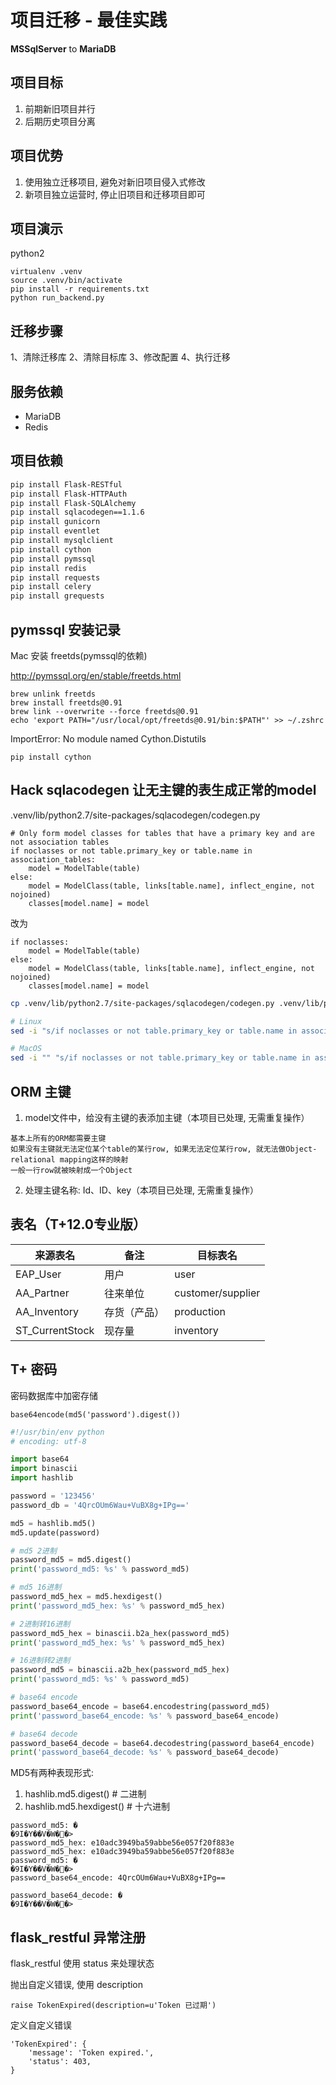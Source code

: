 # 项目迁移 - 最佳实践

**MSSqlServer** to **MariaDB**


## 项目目标
1. 前期新旧项目并行
2. 后期历史项目分离


## 项目优势
1. 使用独立迁移项目, 避免对新旧项目侵入式修改
2. 新项目独立运营时, 停止旧项目和迁移项目即可


## 项目演示
python2
```
virtualenv .venv
source .venv/bin/activate
pip install -r requirements.txt
python run_backend.py
```


## 迁移步骤
1、清除迁移库
2、清除目标库
3、修改配置
4、执行迁移


## 服务依赖
- MariaDB
- Redis


## 项目依赖
```bash
pip install Flask-RESTful
pip install Flask-HTTPAuth
pip install Flask-SQLAlchemy
pip install sqlacodegen==1.1.6
pip install gunicorn
pip install eventlet
pip install mysqlclient
pip install cython
pip install pymssql
pip install redis
pip install requests
pip install celery
pip install grequests
```


## pymssql 安装记录
Mac 安装 freetds(pymssql的依赖)

http://pymssql.org/en/stable/freetds.html

```
brew unlink freetds
brew install freetds@0.91
brew link --overwrite --force freetds@0.91
echo 'export PATH="/usr/local/opt/freetds@0.91/bin:$PATH"' >> ~/.zshrc
```

ImportError: No module named Cython.Distutils
```
pip install cython
```


## Hack sqlacodegen 让无主键的表生成正常的model

.venv/lib/python2.7/site-packages/sqlacodegen/codegen.py
```
# Only form model classes for tables that have a primary key and are not association tables
if noclasses or not table.primary_key or table.name in association_tables:
    model = ModelTable(table)
else:
    model = ModelClass(table, links[table.name], inflect_engine, not nojoined)
    classes[model.name] = model
```
改为
```
if noclasses:
    model = ModelTable(table)
else:
    model = ModelClass(table, links[table.name], inflect_engine, not nojoined)
    classes[model.name] = model
```

```bash
cp .venv/lib/python2.7/site-packages/sqlacodegen/codegen.py .venv/lib/python2.7/site-packages/sqlacodegen/codegen.py.bak

# Linux
sed -i "s/if noclasses or not table.primary_key or table.name in association_tables:/if noclasses:/g" .venv/lib/python2.7/site-packages/sqlacodegen/codegen.py

# MacOS
sed -i "" "s/if noclasses or not table.primary_key or table.name in association_tables:/if noclasses:/g" .venv/lib/python2.7/site-packages/sqlacodegen/codegen.py
```


## ORM 主键

1. model文件中，给没有主键的表添加主键（本项目已处理, 无需重复操作）

```
基本上所有的ORM都需要主键
如果没有主键就无法定位某个table的某行row, 如果无法定位某行row, 就无法做Object-relational mapping这样的映射
一般一行row就被映射成一个Object
```

2. 处理主键名称: Id、ID、key（本项目已处理, 无需重复操作）


## 表名（T+12.0专业版）

来源表名 | 备注 | 目标表名
--- | --- | ---
EAP_User | 用户 | user
AA_Partner | 往来单位 | customer/supplier
AA_Inventory | 存货（产品） | production
ST_CurrentStock | 现存量 | inventory


## T+ 密码

密码数据库中加密存储
```
base64encode(md5('password').digest())
```

```python
#!/usr/bin/env python
# encoding: utf-8

import base64
import binascii
import hashlib

password = '123456'
password_db = '4QrcOUm6Wau+VuBX8g+IPg=='

md5 = hashlib.md5()
md5.update(password)

# md5 2进制
password_md5 = md5.digest()
print('password_md5: %s' % password_md5)

# md5 16进制
password_md5_hex = md5.hexdigest()
print('password_md5_hex: %s' % password_md5_hex)

# 2进制转16进制
password_md5_hex = binascii.b2a_hex(password_md5)
print('password_md5_hex: %s' % password_md5_hex)

# 16进制转2进制
password_md5 = binascii.a2b_hex(password_md5_hex)
print('password_md5: %s' % password_md5)

# base64 encode
password_base64_encode = base64.encodestring(password_md5)
print('password_base64_encode: %s' % password_base64_encode)

# base64 decode
password_base64_decode = base64.decodestring(password_base64_encode)
print('password_base64_decode: %s' % password_base64_decode)
```

MD5有两种表现形式:
1. hashlib.md5.digest()       # 二进制
2. hashlib.md5.hexdigest()    # 十六进制

```
password_md5: �
�9I�Y��V�W��>
password_md5_hex: e10adc3949ba59abbe56e057f20f883e
password_md5_hex: e10adc3949ba59abbe56e057f20f883e
password_md5: �
�9I�Y��V�W��>
password_base64_encode: 4QrcOUm6Wau+VuBX8g+IPg==

password_base64_decode: �
�9I�Y��V�W��>
```


## flask_restful 异常注册

flask_restful 使用 status 来处理状态

抛出自定义错误, 使用 description
```
raise TokenExpired(description=u'Token 已过期')
```

定义自定义错误
```
'TokenExpired': {
    'message': 'Token expired.',
    'status': 403,
}
```
